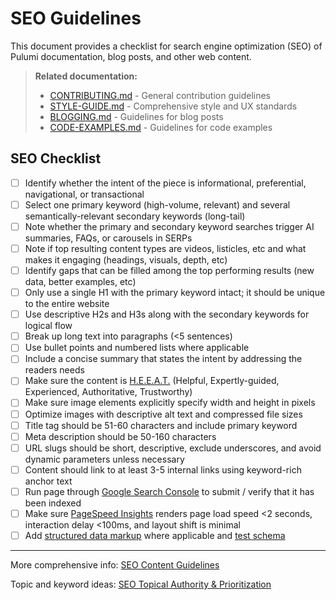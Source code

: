 # SEO Guidelines

This document provides a checklist for search engine optimization (SEO) of Pulumi documentation, blog posts, and other web content.

> **Related documentation:**
> - [CONTRIBUTING.md](CONTRIBUTING.md) - General contribution guidelines
> - [STYLE-GUIDE.md](STYLE-GUIDE.md) - Comprehensive style and UX standards
> - [BLOGGING.md](BLOGGING.md) - Guidelines for blog posts
> - [CODE-EXAMPLES.md](CODE-EXAMPLES.md) - Guidelines for code examples

## SEO Checklist

- [ ] Identify whether the intent of the piece is informational, preferential, navigational, or transactional
- [ ] Select one primary keyword (high-volume, relevant) and several semantically-relevant secondary keywords (long-tail)
- [ ] Note whether the primary and secondary keyword searches trigger AI summaries, FAQs, or carousels in SERPs
- [ ] Note if top resulting content types are videos, listicles, etc and what makes it engaging (headings, visuals, depth, etc)
- [ ] Identify gaps that can be filled among the top performing results (new data, better examples, etc)
- [ ] Only use a single H1 with the primary keyword intact; it should be unique to the entire website
- [ ] Use descriptive H2s and H3s along with the secondary keywords for logical flow
- [ ] Break up long text into paragraphs (<5 sentences)
- [ ] Use bullet points and numbered lists where applicable
- [ ] Include a concise summary that states the intent by addressing the readers needs
- [ ] Make sure the content is [H.E.E.A.T.](https://docs.google.com/presentation/d/1OvdLR_25BXrAvozYt5XzMNGBVuy9a_NL4gsnEz1_uZA/edit#slide=id.g3164f0b88d5_0_30) (Helpful, Expertly-guided, Experienced, Authoritative, Trustworthy)
- [ ] Make sure image elements explicitly specify width and height in pixels
- [ ] Optimize images with descriptive alt text and compressed file sizes
- [ ] Title tag should be 51-60 characters and include primary keyword
- [ ] Meta description should be 50-160 characters
- [ ] URL slugs should be short, descriptive, exclude underscores, and avoid dynamic parameters unless necessary
- [ ] Content should link to at least 3-5 internal links using keyword-rich anchor text
- [ ] Run page through [Google Search Console](https://search.google.com/search-console?resource_id=sc-domain%3Apulumi.com) to submit / verify that it has been indexed
- [ ] Make sure [PageSpeed Insights](https://pagespeed.web.dev/) renders page load speed <2 seconds, interaction delay <100ms, and layout shift is minimal
- [ ] Add [structured data markup](https://developers.google.com/search/docs/appearance/structured-data/search-gallery) where applicable and [test schema](https://search.google.com/test/rich-results)

---
More comprehensive info: [SEO Content Guidelines](https://docs.google.com/presentation/d/1OvdLR_25BXrAvozYt5XzMNGBVuy9a_NL4gsnEz1_uZA/edit#slide=id.gd0fdebba44_2_96)

Topic and keyword ideas: [SEO Topical Authority & Prioritization](https://docs.google.com/spreadsheets/d/1CgtaoGyUENFlk70Zdw2y0QJgkEQ_43fs31l__qOSGSs/edit?gid=338520305#gid=338520305)
